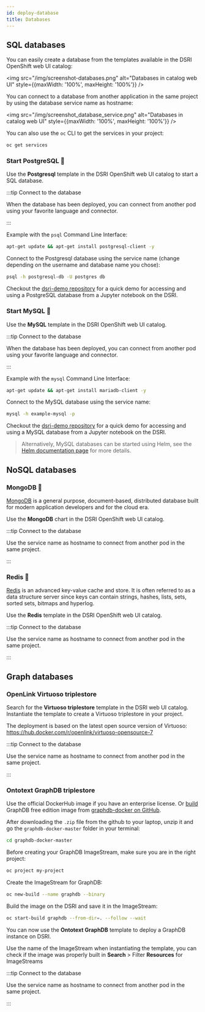 ```yaml
---
id: deploy-database
title: Databases
---
```


## SQL databases

You can easily create a database from the templates available in the DSRI OpenShift web UI catalog:

<img src="/img/screenshot-databases.png" alt="Databases in catalog web UI" style={{maxWidth: '100%', maxHeight: '100%'}} />

You can connect to a database from another application in the same project by using the database service name as hostname:

<img src="/img/screenshot_database_service.png" alt="Databases in catalog web UI" style={{maxWidth: '100%', maxHeight: '100%'}} />

You can also use the `oc` CLI to get the services in your project:

```bash
oc get services
```

### Start PostgreSQL 🐘

Use the **Postgresql** template in the DSRI OpenShift web UI catalog to start a SQL database. 

:::tip Connect to the database

When the database has been deployed, you can connect from another pod using your favorite language and connector.

:::

Example with the `psql` Command Line Interface:

```bash
apt-get update && apt-get install postgresql-client -y
```

Connect to the Postgresql database using the service name (change depending on the username and database name you chose):

```bash
psql -h postgresql-db -U postgres db
```

Checkout the [dsri-demo repository](https://github.com/MaastrichtU-IDS/dsri-demo) for a quick demo for accessing and using a PostgreSQL database from a Jupyter notebook on the DSRI.

### Start MySQL 🐬

Use the **MySQL** template in the DSRI OpenShift web UI catalog.

:::tip Connect to the database

When the database has been deployed, you can connect from another pod using your favorite language and connector.

:::

Example with the `mysql` Command Line Interface:

```bash
apt-get update && apt-get install mariadb-client -y
```

Connect to the MySQL database using the service name:

```bash
mysql -h example-mysql -p
```

Checkout the [dsri-demo repository](https://github.com/MaastrichtU-IDS/dsri-demo) for a quick demo for accessing and using a MySQL database from a Jupyter notebook on the DSRI.

> Alternatively, MySQL databases can be started using Helm, see the [Helm documentation page](/docs/helm#install-a-helm-chart) for more details.

<!-- MariaDB not working

### Start MariaDB 🦦

Use the **MariaDB** template in the DSRI OpenShift web UI catalog.

:::tip Connect to the database

When the database has been deployed, you can connect from another pod using your favorite language and connector.

:::

Example with the `mysql` Command Line Interface:

```bash
apt-get update && apt-get install mariadb-client -y
```

Connect to the MariaDB database using the service name:

```bash
mysql -h example-mysql -p
```

### Start Apache Drill 🔩

:::info Contact us

Contact us to install Apache Drill

:::

Use the [ZooKeeper / Apache Drill deployment ](https://github.com/Agirish/drill-containers/tree/master/kubernetes) for Kubernetes.

-->

## NoSQL databases

### MongoDB 🌿

[MongoDB](https://www.mongodb.com/) is a general purpose, document-based, distributed database built for modern application developers and for the cloud era. 

Use the **MongoDB** chart in the DSRI OpenShift web UI catalog.

:::tip Connect to the database

Use the service name as hostname to connect from another pod in the same project.

:::

### Redis 🎲

[Redis](http://redis.io/) is an advanced key-value cache and store. It is often referred to as a data structure server since keys can contain  strings, hashes, lists, sets, sorted sets, bitmaps and hyperlog.

Use the **Redis** template in the DSRI OpenShift web UI catalog.

:::tip Connect to the database

Use the service name as hostname to connect from another pod in the same project.

:::

## Graph databases

### OpenLink Virtuoso triplestore

Search for the **Virtuoso triplestore** template in the DSRI web UI catalog. Instantiate the template to create a Virtuoso triplestore in your project.

The deployment is based on the latest open source version of Virtuoso: https://hub.docker.com/r/openlink/virtuoso-opensource-7

:::tip Connect to the database

Use the service name as hostname to connect from another pod in the same project.

:::

### Ontotext GraphDB triplestore

Use the official DockerHub image if you have an enterprise license. Or [build](https://maastrichtu-ids.github.io/dsri-documentation/docs/guide-dockerfile-to-openshift) GraphDB free edition image from [graphdb-docker on GitHub](https://github.com/Ontotext-AD/graphdb-docker).

After downloading the `.zip` file from the github to your laptop, unzip it and go the `graphdb-docker-master` folder in your terminal:

```bash
cd graphdb-docker-master
```

Before creating your GraphDB ImageStream, make sure you are in the right project:

```bash
oc project my-project
```

Create the ImageStream for GraphDB:

```bash
oc new-build --name graphdb --binary
```

Build the image on the DSRI and save it in the ImageStream:

```bash
oc start-build graphdb --from-dir=. --follow --wait
```

You can now use the **Ontotext GraphDB** template to deploy a GraphDB instance on DSRI. 

Use the name of the ImageStream when instantiating the template, you can check if the image was properly built in **Search** > Filter **Resources** for ImageStreams

:::tip Connect to the database

Use the service name as hostname to connect from another pod in the same project.

:::

<!-- 
### AllegroGraph

[AllegroGraph®](https://franz.com/agraph/) is a modern, high-performance, persistent graph database. It supports  SPARQL, RDFS++, and Prolog reasoning from numerous client applications. 

AllegroGraph has not been tested on DSRI yet, but it can be deployed on Kubernetes using Helm, cf. https://www.github.com/franzinc/agraph-examples/tree/master/clustering%2Fkubernetes%2Fmmr%2Fkubernetes-mmr.md



### Blazegraph triplestore

Use [lyrasis/blazegraph](https://hub.docker.com/r/lyrasis/blazegraph) Docker image (optimized for OpenShift).

* Image Name:
  
  ```
  lyrasis/blazegraph:2.1.5
  ```

* Mounted path: `/data`.

* Put files to load in the `/data` and send the [dataloader.txt](https://github.com/MaastrichtU-IDS/d2s-core/blob/master/argo/support/blazegraph-dataloader.txt) file to the API to run the bulk load.

```shell
wget https://raw.githubusercontent.com/MaastrichtU-IDS/d2s-core/master/argo/support/blazegraph-dataloader.txt

curl -X POST --data-binary @blazegraph-dataloader.txt --header 'Content-Type:text/plain' http://blazegraph-test-vincent.app.dsri.unimaas.nl/bigdata/dataloader
```

### Start Neo4j

From [Neo4j community charts](https://artifacthub.io/packages/helm/equinor-charts/neo4j-community).

Add repository:

```bash
helm repo add equinor-charts https://equinor.github.io/helm-charts/charts/
helm repo update 
```

Start Neo4j in current project:

```bash
helm upgrade --install neo4j-community equinor-charts/neo4j-community --set acceptLicenseAgreement=yes --set neo4jPassword=mypassword
```

> Try setting extraVars: `--set extraVars='NEO4J_dbms_connector_bolt_address=0.0.0.0:7687'`

Go to the web UI, and add the following `env` variable to the YAML of the deployment created ([fix](https://stackoverflow.com/questions/59439263/getting-neo4j-running-on-openshift)):

``` yaml
env:
  - name: NEO4J_dbms_connector_bolt_address
    value: 0.0.0.0:7687
```

3 nodes cluster:

```bash
helm install mygraph RELEASE_URL --set acceptLicenseAgreement=yes --set neo4jPassword=mySecretPassword
```

Expose a route to Neo4j:

```bash
oc expose service neo4j-community-neo4j-community 
```

Manually expose a route to `neo4j-bolt` on port 7687 (click on the service, then create route)

:::info Bolt URL

Provide the bolt route URL, e.g. http://neo4j-bolt-ids-shared-project.app.dsri.unimaas.nl

Use the `neo4j` username to login.

:::

:::tip Use Neo4j Enterprise edition

Alternatively, Neo4j Enterprise edition is more recent: https://artifacthub.io/packages/helm/neo4j-helm/neo4j

```bash
helm install mygraph https://github.com/neo4j-contrib/neo4j-helm/releases/download/4.1.3-1/neo4j-4.1.3-1.tgz --set core.standalone=true --set acceptLicenseAgreement=yes --set neo4jPassword=mypassword
```

:::

-->
